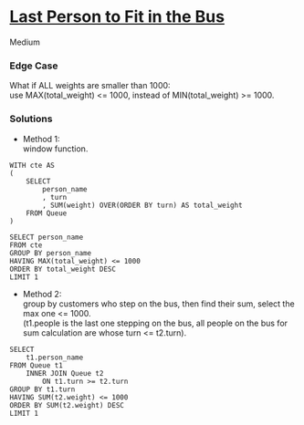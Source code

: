 # [Last Person to Fit in the Bus](https://leetcode.com/problems/last-person-to-fit-in-the-bus/description/?envType=study-plan-v2&envId=top-sql-50)

Medium

### Edge Case
What if ALL weights are smaller than 1000:\
use MAX(total_weight) <= 1000, instead of MIN(total_weight) >= 1000.

### Solutions

- Method 1:\
  window function.
  
```mysql
WITH cte AS
(
    SELECT 
        person_name
        , turn
        , SUM(weight) OVER(ORDER BY turn) AS total_weight
    FROM Queue
)

SELECT person_name
FROM cte
GROUP BY person_name
HAVING MAX(total_weight) <= 1000
ORDER BY total_weight DESC
LIMIT 1
```

- Method 2:\
  group by customers who step on the bus, then find their sum, select the max one <= 1000.\
  (t1.people is the last one stepping on the bus, all people on the bus for sum calculation are whose turn <= t2.turn).

```mysql
SELECT
    t1.person_name
FROM Queue t1
    INNER JOIN Queue t2
        ON t1.turn >= t2.turn
GROUP BY t1.turn
HAVING SUM(t2.weight) <= 1000
ORDER BY SUM(t2.weight) DESC
LIMIT 1
```
